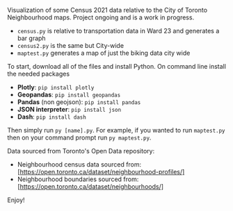 Visualization of some Census 2021 data relative to the City of Toronto Neighbourhood maps. Project ongoing and is a work in progress.

* `census.py` is relative to transportation data in Ward 23 and generates a bar graph
* `census2.py` is the same but City-wide
* `maptest.py` generates a map of just the biking data city wide

To start, download all of the files and install Python. On command line install the needed packages
* **Plotly**: `pip install plotly`
* **Geopandas**: `pip install geopandas`
* **Pandas** (non geojson): `pip install pandas`
* **JSON interpreter**: `pip install json`
* **Dash**: `pip install dash`

Then simply run `py [name].py`. For example, if you wanted to run `maptest.py` then on your command prompt run `py maptest.py`.

Data sourced from Toronto's Open Data repository:
* Neighbourhood census data sourced from: [https://open.toronto.ca/dataset/neighbourhood-profiles/]
* Neighbourhood boundaries sourced from: [https://open.toronto.ca/dataset/neighbourhoods/]

Enjoy! 
